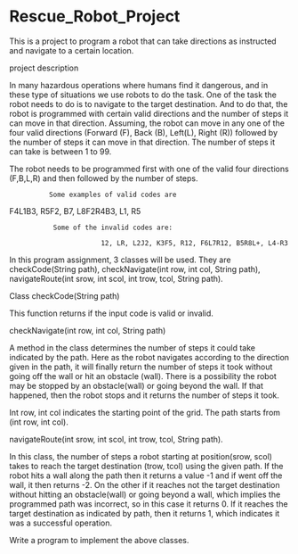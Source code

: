 # Rescue_Robot_Project
This is a project to program a robot that can take directions as instructed and navigate to a certain location.

project description

In many hazardous operations where humans find it dangerous, and in these type of situations we use robots to do the task. One of the task the robot 
needs to do is to navigate to the target destination. And to do that, the robot is programmed with certain valid directions and the number of steps 
it can move in that direction. Assuming, the robot can move in any one of the four valid directions (Forward (F), Back (B), Left(L), Right (R)) 
followed by the number of steps it can move in that direction. The number of steps it can take is between 1 to 99. 

The robot needs to be programmed first with one of the valid four directions (F,B,L,R) and then followed by the number of steps. 

 

              Some examples of valid codes are  

F4L1B3,  R5F2, B7, L8F2R4B3, L1, R5 

               Some of the invalid codes are: 

                           12, LR, L2J2, K3F5, R12, F6L7R12, B5R8L+, L4-R3 

 

In this program assignment, 3 classes will be used. They are checkCode(String path), checkNavigate(int row, int col, String path),
navigateRoute(int srow, int scol, int trow, tcol, String path).  

 

Class checkCode(String path) 

 

This function returns if the input code is valid or invalid.  

 

checkNavigate(int row, int col, String path) 

 

A method in the class determines the number of steps it could take indicated by the path. 
Here as the robot navigates according to the direction given in the path, it will finally return the 
number of steps it took without going off the wall or hit an obstacle (wall). There is a possibility the robot may be stopped by an obstacle(wall) 
or going beyond the wall. If that happened, then the robot stops and it returns the number of steps it took. 

 

Int row, int col indicates the starting point of the grid. The path starts from (int row, int col). 

 

navigateRoute(int srow, int scol, int trow, tcol, String path).  

 

In this class, the number of steps a robot starting at position(srow, scol) takes to reach the target destination (trow, tcol) using the given path. 
If the robot hits a wall along the path then it returns a value -1 and if went off the wall, it then returns -2. On the other if it reaches not the 
target destination without hitting an obstacle(wall) or going beyond a wall, which implies the programmed path was incorrect, so in this case it returns 0. 
If it reaches the target destination as indicated by path, then it returns 1, which indicates it was a successful operation.	 

 
Write a program to implement the above classes.  

